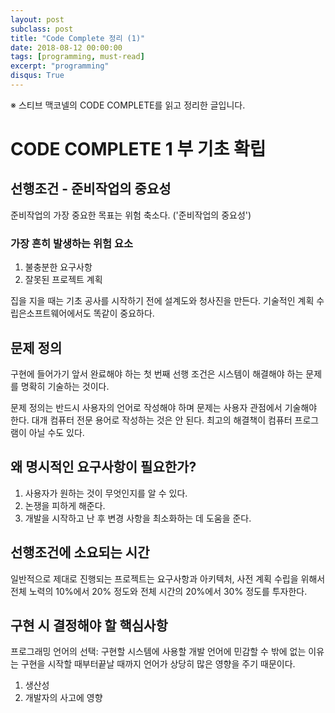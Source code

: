 ```yaml
---
layout: post
subclass: post
title: "Code Complete 정리 (1)"
date: 2018-08-12 00:00:00
tags: [programming, must-read]
excerpt: "programming"
disqus: True
---
```


※ 스티브 맥코넬의 CODE COMPLETE를 읽고 정리한 글입니다.

# CODE COMPLETE 1 부 기초 확립

## 선행조건 - 준비작업의 중요성

준비작업의 가장 중요한 목표는 위험 축소다. ('준비작업의 중요성')

### 가장 흔히 발생하는 위험 요소

1.  불충분한 요구사항
2.  잘못된 프로젝트 계획

집을 지을 때는 기초 공사를 시작하기 전에 설계도와 청사진을 만든다. 기술적인 계획 수립은소프트웨어에서도 똑같이 중요하다.

## 문제 정의

구현에 들어가기 앞서 완료해야 하는 첫 번째 선행 조건은 시스템이 해결해야 하는 문제를 명확히 기술하는 것이다.

문제 정의는 반드시 사용자의 언어로 작성해야 하며 문제는 사용자 관점에서 기술해야 한다. 대개 컴퓨터 전문 용어로 작성하는 것은 안 된다. 최고의 해결책이 컴퓨터 프로그램이 아닐 수도 있다.

## 왜 명시적인 요구사항이 필요한가?

1.  사용자가 원하는 것이 무엇인지를 알 수 있다.
2.  논쟁을 피하게 해준다.
3.  개발을 시작하고 난 후 변경 사항을 최소화하는 데 도움을 준다.

## 선행조건에 소요되는 시간

일반적으로 제대로 진행되는 프로젝트는 요구사항과 아키텍처, 사전 계획 수립을 위해서 전체 노력의 10%에서 20% 정도와 전체 시간의 20%에서 30% 정도를 투자한다.

## 구현 시 결정해야 할 핵심사항

프로그래밍 언어의 선택: 구현할 시스템에 사용할 개발 언어에 민감할 수 밖에 없는 이유는 구현을 시작할 때부터끝날 때까지 언어가 상당히 많은 영향을 주기 때문이다.

1.  생산성
2.  개발자의 사고에 영향
